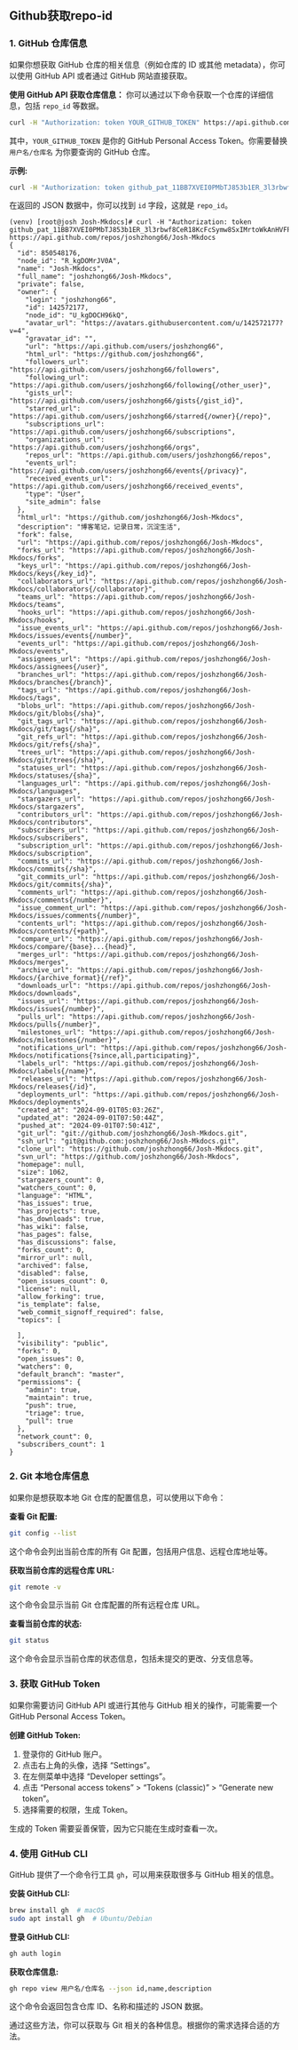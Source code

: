 ## Github获取repo-id

### 1. GitHub 仓库信息

如果你想获取 GitHub 仓库的相关信息（例如仓库的 ID 或其他 metadata），你可以使用 GitHub API 或者通过 GitHub 网站直接获取。

**使用 GitHub API 获取仓库信息：**
你可以通过以下命令获取一个仓库的详细信息，包括 `repo_id` 等数据。

```bash
curl -H "Authorization: token YOUR_GITHUB_TOKEN" https://api.github.com/repos/用户名/仓库名
```

其中，`YOUR_GITHUB_TOKEN` 是你的 GitHub Personal Access Token。你需要替换 `用户名/仓库名` 为你要查询的 GitHub 仓库。

**示例:**

```bash
curl -H "Authorization: token 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" https://api.github.com/repos/joshzhong66/Josh-Mkdocs
```

在返回的 JSON 数据中，你可以找到 `id` 字段，这就是 `repo_id`。

```
(venv) [root@josh Josh-Mkdocs]# curl -H "Authorization: token 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" https://api.github.com/repos/joshzhong66/Josh-Mkdocs
{
  "id": 850548176,
  "node_id": "R_kgDOMrJV0A",
  "name": "Josh-Mkdocs",
  "full_name": "joshzhong66/Josh-Mkdocs",
  "private": false,
  "owner": {
    "login": "joshzhong66",
    "id": 142572177,
    "node_id": "U_kgDOCH96kQ",
    "avatar_url": "https://avatars.githubusercontent.com/u/142572177?v=4",
    "gravatar_id": "",
    "url": "https://api.github.com/users/joshzhong66",
    "html_url": "https://github.com/joshzhong66",
    "followers_url": "https://api.github.com/users/joshzhong66/followers",
    "following_url": "https://api.github.com/users/joshzhong66/following{/other_user}",
    "gists_url": "https://api.github.com/users/joshzhong66/gists{/gist_id}",
    "starred_url": "https://api.github.com/users/joshzhong66/starred{/owner}{/repo}",
    "subscriptions_url": "https://api.github.com/users/joshzhong66/subscriptions",
    "organizations_url": "https://api.github.com/users/joshzhong66/orgs",
    "repos_url": "https://api.github.com/users/joshzhong66/repos",
    "events_url": "https://api.github.com/users/joshzhong66/events{/privacy}",
    "received_events_url": "https://api.github.com/users/joshzhong66/received_events",
    "type": "User",
    "site_admin": false
  },
  "html_url": "https://github.com/joshzhong66/Josh-Mkdocs",
  "description": "博客笔记，记录日常，沉淀生活",
  "fork": false,
  "url": "https://api.github.com/repos/joshzhong66/Josh-Mkdocs",
  "forks_url": "https://api.github.com/repos/joshzhong66/Josh-Mkdocs/forks",
  "keys_url": "https://api.github.com/repos/joshzhong66/Josh-Mkdocs/keys{/key_id}",
  "collaborators_url": "https://api.github.com/repos/joshzhong66/Josh-Mkdocs/collaborators{/collaborator}",
  "teams_url": "https://api.github.com/repos/joshzhong66/Josh-Mkdocs/teams",
  "hooks_url": "https://api.github.com/repos/joshzhong66/Josh-Mkdocs/hooks",
  "issue_events_url": "https://api.github.com/repos/joshzhong66/Josh-Mkdocs/issues/events{/number}",
  "events_url": "https://api.github.com/repos/joshzhong66/Josh-Mkdocs/events",
  "assignees_url": "https://api.github.com/repos/joshzhong66/Josh-Mkdocs/assignees{/user}",
  "branches_url": "https://api.github.com/repos/joshzhong66/Josh-Mkdocs/branches{/branch}",
  "tags_url": "https://api.github.com/repos/joshzhong66/Josh-Mkdocs/tags",
  "blobs_url": "https://api.github.com/repos/joshzhong66/Josh-Mkdocs/git/blobs{/sha}",
  "git_tags_url": "https://api.github.com/repos/joshzhong66/Josh-Mkdocs/git/tags{/sha}",
  "git_refs_url": "https://api.github.com/repos/joshzhong66/Josh-Mkdocs/git/refs{/sha}",
  "trees_url": "https://api.github.com/repos/joshzhong66/Josh-Mkdocs/git/trees{/sha}",
  "statuses_url": "https://api.github.com/repos/joshzhong66/Josh-Mkdocs/statuses/{sha}",
  "languages_url": "https://api.github.com/repos/joshzhong66/Josh-Mkdocs/languages",
  "stargazers_url": "https://api.github.com/repos/joshzhong66/Josh-Mkdocs/stargazers",
  "contributors_url": "https://api.github.com/repos/joshzhong66/Josh-Mkdocs/contributors",
  "subscribers_url": "https://api.github.com/repos/joshzhong66/Josh-Mkdocs/subscribers",
  "subscription_url": "https://api.github.com/repos/joshzhong66/Josh-Mkdocs/subscription",
  "commits_url": "https://api.github.com/repos/joshzhong66/Josh-Mkdocs/commits{/sha}",
  "git_commits_url": "https://api.github.com/repos/joshzhong66/Josh-Mkdocs/git/commits{/sha}",
  "comments_url": "https://api.github.com/repos/joshzhong66/Josh-Mkdocs/comments{/number}",
  "issue_comment_url": "https://api.github.com/repos/joshzhong66/Josh-Mkdocs/issues/comments{/number}",
  "contents_url": "https://api.github.com/repos/joshzhong66/Josh-Mkdocs/contents/{+path}",
  "compare_url": "https://api.github.com/repos/joshzhong66/Josh-Mkdocs/compare/{base}...{head}",
  "merges_url": "https://api.github.com/repos/joshzhong66/Josh-Mkdocs/merges",
  "archive_url": "https://api.github.com/repos/joshzhong66/Josh-Mkdocs/{archive_format}{/ref}",
  "downloads_url": "https://api.github.com/repos/joshzhong66/Josh-Mkdocs/downloads",
  "issues_url": "https://api.github.com/repos/joshzhong66/Josh-Mkdocs/issues{/number}",
  "pulls_url": "https://api.github.com/repos/joshzhong66/Josh-Mkdocs/pulls{/number}",
  "milestones_url": "https://api.github.com/repos/joshzhong66/Josh-Mkdocs/milestones{/number}",
  "notifications_url": "https://api.github.com/repos/joshzhong66/Josh-Mkdocs/notifications{?since,all,participating}",
  "labels_url": "https://api.github.com/repos/joshzhong66/Josh-Mkdocs/labels{/name}",
  "releases_url": "https://api.github.com/repos/joshzhong66/Josh-Mkdocs/releases{/id}",
  "deployments_url": "https://api.github.com/repos/joshzhong66/Josh-Mkdocs/deployments",
  "created_at": "2024-09-01T05:03:26Z",
  "updated_at": "2024-09-01T07:50:44Z",
  "pushed_at": "2024-09-01T07:50:41Z",
  "git_url": "git://github.com/joshzhong66/Josh-Mkdocs.git",
  "ssh_url": "git@github.com:joshzhong66/Josh-Mkdocs.git",
  "clone_url": "https://github.com/joshzhong66/Josh-Mkdocs.git",
  "svn_url": "https://github.com/joshzhong66/Josh-Mkdocs",
  "homepage": null,
  "size": 1062,
  "stargazers_count": 0,
  "watchers_count": 0,
  "language": "HTML",
  "has_issues": true,
  "has_projects": true,
  "has_downloads": true,
  "has_wiki": false,
  "has_pages": false,
  "has_discussions": false,
  "forks_count": 0,
  "mirror_url": null,
  "archived": false,
  "disabled": false,
  "open_issues_count": 0,
  "license": null,
  "allow_forking": true,
  "is_template": false,
  "web_commit_signoff_required": false,
  "topics": [

  ],
  "visibility": "public",
  "forks": 0,
  "open_issues": 0,
  "watchers": 0,
  "default_branch": "master",
  "permissions": {
    "admin": true,
    "maintain": true,
    "push": true,
    "triage": true,
    "pull": true
  },
  "network_count": 0,
  "subscribers_count": 1
}
```

### 2. Git 本地仓库信息
如果你是想获取本地 Git 仓库的配置信息，可以使用以下命令：

**查看 Git 配置:**
```bash
git config --list
```

这个命令会列出当前仓库的所有 Git 配置，包括用户信息、远程仓库地址等。

**获取当前仓库的远程仓库 URL:**
```bash
git remote -v
```

这个命令会显示当前 Git 仓库配置的所有远程仓库 URL。

**查看当前仓库的状态:**
```bash
git status
```

这个命令会显示当前仓库的状态信息，包括未提交的更改、分支信息等。

### 3. 获取 GitHub Token
如果你需要访问 GitHub API 或进行其他与 GitHub 相关的操作，可能需要一个 GitHub Personal Access Token。

**创建 GitHub Token:**
1. 登录你的 GitHub 账户。
2. 点击右上角的头像，选择 “Settings”。
3. 在左侧菜单中选择 “Developer settings”。
4. 点击 “Personal access tokens” > “Tokens (classic)” > “Generate new token”。
5. 选择需要的权限，生成 Token。

生成的 Token 需要妥善保管，因为它只能在生成时查看一次。

### 4. 使用 GitHub CLI
GitHub 提供了一个命令行工具 `gh`，可以用来获取很多与 GitHub 相关的信息。

**安装 GitHub CLI:**
```bash
brew install gh  # macOS
sudo apt install gh  # Ubuntu/Debian
```

**登录 GitHub CLI:**
```bash
gh auth login
```

**获取仓库信息:**
```bash
gh repo view 用户名/仓库名 --json id,name,description
```

这个命令会返回包含仓库 ID、名称和描述的 JSON 数据。

通过这些方法，你可以获取与 Git 相关的各种信息。根据你的需求选择合适的方法。